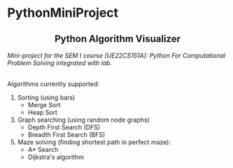 # PythonMiniProject

<h2 align="center"><strong>Python Algorithm Visualizer</strong></h2>
<em>Mini-project for the SEM I course [UE22CS151A]: Python For Computational Problem Solving integrated with lab.</em><br><br>

Algorithms currently supported:<br>
<ol type="1">
   <li>Sorting (using bars)</li>
   <li type='none'>
      <ul style="list-style-type:circle;">
        <li>Merge Sort</li>
        <li>Heap Sort</li>
      </ul>
   </li>
   <li>Graph searching (using random node graphs)</li>
   <li type='none'>
      <ul style="list-style-type:circle;">
        <li>Depth First Search (DFS)</li>
        <li>Breadth First Search (BFS)</li>
      </ul>
   </li>
   <li>Maze solving (finding shortest path in perfect maze):</li>
   <li type='none'>
      <ul style="list-style-type:circle;">
        <li>A* Search</li>
        <li>Dijkstra's algorithm</li>
      </ul>
   </li>
</ol>
